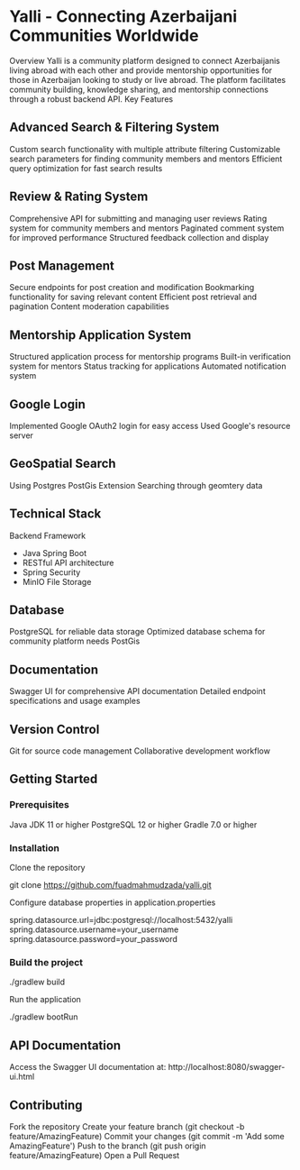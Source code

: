 # **Yalli - Connecting Azerbaijani Communities Worldwide** 
Overview
Yalli is a community platform designed to connect Azerbaijanis living abroad with each other and provide mentorship opportunities for those in Azerbaijan looking to study or live abroad. The platform facilitates community building, knowledge sharing, and mentorship connections through a robust backend API.
Key Features

## Advanced Search & Filtering System

Custom search functionality with multiple attribute filtering
Customizable search parameters for finding community members and mentors
Efficient query optimization for fast search results


## Review & Rating System

Comprehensive API for submitting and managing user reviews
Rating system for community members and mentors
Paginated comment system for improved performance
Structured feedback collection and display


## Post Management

Secure endpoints for post creation and modification
Bookmarking functionality for saving relevant content
Efficient post retrieval and pagination
Content moderation capabilities


## Mentorship Application System

Structured application process for mentorship programs
Built-in verification system for mentors
Status tracking for applications
Automated notification system

## Google Login
Implemented Google OAuth2 login for easy access
Used Google's resource server

## GeoSpatial Search
Using Postgres PostGis Extension Searching through geomtery data


## Technical Stack

Backend Framework

* Java Spring Boot
* RESTful API architecture
* Spring Security
* MinIO File Storage


## Database

PostgreSQL for reliable data storage
Optimized database schema for community platform needs
PostGis


## Documentation

Swagger UI for comprehensive API documentation
Detailed endpoint specifications and usage examples


## Version Control

Git for source code management
Collaborative development workflow



## Getting Started 
### Prerequisites

Java JDK 11 or higher
PostgreSQL 12 or higher
Gradle 7.0 or higher

### Installation

Clone the repository

git clone https://github.com/fuadmahmudzada/yalli.git

Configure database properties in application.properties

spring.datasource.url=jdbc:postgresql://localhost:5432/yalli
spring.datasource.username=your_username
spring.datasource.password=your_password

### Build the project

./gradlew build

Run the application

./gradlew bootRun
## API Documentation
Access the Swagger UI documentation at:
http://localhost:8080/swagger-ui.html
## Contributing

Fork the repository
Create your feature branch (git checkout -b feature/AmazingFeature)
Commit your changes (git commit -m 'Add some AmazingFeature')
Push to the branch (git push origin feature/AmazingFeature)
Open a Pull Request

